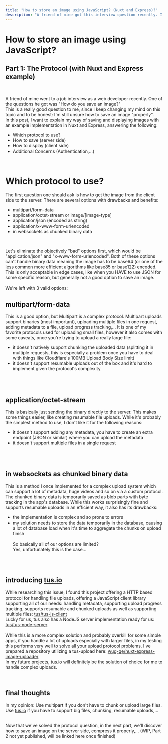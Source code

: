 ```yaml
---
title: "How to store an image using JavaScript? (Nuxt and Express)?"
description: "A friend of mine got this interview question recently. I thought it's actually a really good question, especially for especially for senior developers. What is the proper way to save an image with Nuxt and Express?"
---
```


# How to store an image using JavaScript?
## Part 1: The Protocol (with Nuxt and Express example)

<br>
<p>A friend of mine went to a job interview as a web developer recently. One of the questions he got was "How do you save an image?"<br>
This is a really good question to me, since I keep changing my mind on this topic and to be honest: I'm still unsure how to save an image "properly".<br>
In this post, I want to explain my way of saving and displaying images with an example implementation in Nuxt and Express, answering the following:<br>
<ul style="font-weight:400;">
<li>Which protocol to use?<br></li>
<li>How to save (server side)<br></li>
<li>How to display (client side)<br></li>
<li>Additional Concerns (Authentication,...)<br></li>
</ul>
</p>
<br>

# Which protocol to use?
<p>The first question one should ask is how to get the image from the client side to the server. There are several options with drawbacks and benefits:<br>
<ul>
<li>multipart/form-data</li>
<li>application/octet-stream or image/[image-type]</li>
<li>application/json (encoded as string)</li>
<li>application/x-www-form-urlencoded</li>
<li>in websockets as chunked binary data</li>
</ul>
<br>

Let's eliminate the objectively "bad" options first, which would be "application/json" and "x-www-form-urlencoded". Both of these options can't handle binary data meaning the image has to be base64 (or one of the less common more efficient algorithms like base85 or base122) encoded. This is only acceptable in edge cases, like when you HAVE to use JSON for some specific reason, but generally not a good option to save an image.<br>
<br>
We're left with 3 valid options:<br>

## multipart/form-data
This is a good option, but Multipart is a complex protocol. Multipart uploads support binaries (most important), uploading multiple files in one request, adding metadata to a file, upload progress tracking,...
It is one of my favorite protocols used for uploading small files, however it also comes with some caveats, once you're trying to upload a really large file:
- it doesn't natively support chunking the uploaded data (splitting it in multiple requests, this is especially a problem once you have to deal with things like Cloudflare's 100MB Upload Body Size limit)
- it doesn't support resumable uploads out of the box and it's hard to implement given the protocol's complexity
<br>
<br>

## application/octet-stream

This is basically just sending the binary directly to the server. This makes some things easier, like creating resumable file uploads. While it's probably the simplest method to use, I don't like it for the following reasons:
- it doesn't support adding any metadata, you have to create an extra endpoint (JSON or similar) where you can upload the metadata
- it doesn't support multiple files in a single request
<br>
<br>

## in websockets as chunked binary data
This is a method I once implemented for a complex upload system which can support a lot of metadata, huge videos and so on via a custom protocol. The chunked binary data is temporarily saved as blob parts with byte tracking in the app's database. While this works surprisingly fine and supports resumable uploads in an efficient way, it also has its drawbacks:
- the implementation is complex and so prone to errors
- my solution needs to store the data temporarily in the database, causing a lot of database load when it's time to aggregate the chunks on upload finish
<br><br>
So basically all of our options are limited?<br>
Yes, unfortunately this is the case...
<br>
<br>

<client-only><!-- A in H2 causes nuxt to have hydration issues, reproduce and open nuxt issue -->

## introducing <a href="https://tus.io" target="_blank" class="blog-link">tus.io</a>
While researching this issue, I found this project offering a HTTP based protocol for handling file uploads, offering a JavaScript client library supporting all of our needs: handling metadata, supporting upload progress tracking, supports resumable and chunked uploads as well as supporting multiple files: <a href="https://github.com/tus/tus-js-client" target="_blank" class="blog-link">tus/tus-js-client</a><br>
Lucky for us, tus also has a NodeJS server implementation ready for us: <a href="https://github.com/tus/tus-node-server" target="_blank" class="blog-link">tus/tus-node-server</a><br>
<br>
While this is a more complex solution and probably overkill for some simple apps, if you handle a lot of uploads especially with larger files, in my testing this performs very well to solve all your upload protocol problems.
I've prepared a repository utilizing a tus-upload here: <a href="https://github.com/wug-ge/nuxt-express-image-uploader" target="_blank" class="blog-link">wug-ge/nuxt-express-image-uploader</a>
<br> 
In my future projects, <a href="https://tus.io" target="_blank" class="blog-link">tus.io</a> will definitely be the solution of choice for me to handle complex uploads.
<br>
</p>
<br>

## final thoughts
In my opinion: Use multipart if you don't have to chunk or upload large files. Use <a href="https://tus.io" target="_blank" class="blog-link">tus.io</a> if you have to support big files, chunking, resumable uploads,...
</client-only>

<br>
Now that we've solved the protocol question, in the next part, we'll discover how to save an image on the server side, compress it properly,... (WIP, Part 2 not yet published, will be linked here once finished)